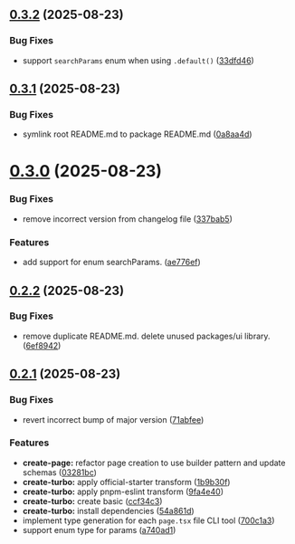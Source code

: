 ## [0.3.2](https://github.com/ZilvinasAbr/next-typesafe/compare/v0.3.1...v0.3.2) (2025-08-23)


### Bug Fixes

* support `searchParams` enum when using `.default()` ([33dfd46](https://github.com/ZilvinasAbr/next-typesafe/commit/33dfd46d74b3c4c8b1ffc9b28ee560ea4e74df04))

## [0.3.1](https://github.com/ZilvinasAbr/next-typesafe/compare/v0.3.0...v0.3.1) (2025-08-23)


### Bug Fixes

* symlink root README.md to package README.md ([0a8aa4d](https://github.com/ZilvinasAbr/next-typesafe/commit/0a8aa4df9bf4a4e6a4580f5c9445d3c477ac7e58))

# [0.3.0](https://github.com/ZilvinasAbr/next-typesafe/compare/v0.2.2...v0.3.0) (2025-08-23)


### Bug Fixes

* remove incorrect version from changelog file ([337bab5](https://github.com/ZilvinasAbr/next-typesafe/commit/337bab53dfcd907af374f4bc7abc1060984a85d3))


### Features

* add support for enum searchParams. ([ae776ef](https://github.com/ZilvinasAbr/next-typesafe/commit/ae776ef79e1345c9a743c89bebd7dd7bb7ea9247))

## [0.2.2](https://github.com/ZilvinasAbr/next-typesafe/compare/v0.2.1...v0.2.2) (2025-08-23)

### Bug Fixes

- remove duplicate README.md. delete unused packages/ui library. ([6ef8942](https://github.com/ZilvinasAbr/next-typesafe/commit/6ef89429813b918dc4412fad26b52c327a8af23b))

## [0.2.1](https://github.com/ZilvinasAbr/next-typesafe/compare/v0.2.0...v0.2.1) (2025-08-23)

### Bug Fixes

- revert incorrect bump of major version ([71abfee](https://github.com/ZilvinasAbr/next-typesafe/commit/71abfee4a084c41427634c19eb0a74ccfc0c202d))

### Features

- **create-page:** refactor page creation to use builder pattern and update schemas ([03281bc](https://github.com/ZilvinasAbr/next-typesafe/commit/03281bc2919dc047ddd8338429fd4be83bdad62f))
- **create-turbo:** apply official-starter transform ([1b9b30f](https://github.com/ZilvinasAbr/next-typesafe/commit/1b9b30fb177a576e8ca69a59fb8ba2f351389656))
- **create-turbo:** apply pnpm-eslint transform ([9fa4e40](https://github.com/ZilvinasAbr/next-typesafe/commit/9fa4e4040e0c30f539196ea5c29c9eb258880995))
- **create-turbo:** create basic ([ccf34c3](https://github.com/ZilvinasAbr/next-typesafe/commit/ccf34c3a87d4d428202fd02264ebd3ed82765d2e))
- **create-turbo:** install dependencies ([54a861d](https://github.com/ZilvinasAbr/next-typesafe/commit/54a861d484560f3943860e29f8f7dad6fbe9d8c8))
- implement type generation for each `page.tsx` file CLI tool ([700c1a3](https://github.com/ZilvinasAbr/next-typesafe/commit/700c1a396c67bedbdadf250baae24ea35e5c0e02))
- support enum type for params ([a740ad1](https://github.com/ZilvinasAbr/next-typesafe/commit/a740ad1744763259ca6d68b4febfe5dd5c0da772))
